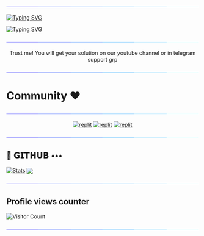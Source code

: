 [<img src="https://github.com/AnonymousX1025/AnonymousX1025/blob/master/resources/hr.gif"/>](https://github.com/AnonymousX1025)

<a href="https://git.io/typing-svg"><img src="https://readme-typing-svg.demolab.com?font=Roboto&size=35&pause=1000&color=95F700&center=true&vCenter=true&width=435&lines=Siya+Botz+" alt="Typing SVG" /></a>

<a href="https://git.io/typing-svg"><img src="https://readme-typing-svg.demolab.com?font=Playwrite+Rom%C3%A2nia&pause=1000&width=435&lines=My+name+is+siya%2C;+i+love+making+bot%2C;Totorial+and+Bot+Devloper+%E2%9C%A8" alt="Typing SVG" /></a>

[<img src="https://github.com/AnonymousX1025/AnonymousX1025/blob/master/resources/hr.gif"/>](https://github.com/AnonymousX1025)

<p align="center">
 Trust me! You will get your solution on our youtube channel or in telegram support grp
</p>

[<img src="https://github.com/AnonymousX1025/AnonymousX1025/blob/master/resources/hr.gif"/>](https://github.com/AnonymousX1025)

# Community ❤️

[<img src="https://github.com/AnonymousX1025/AnonymousX1025/blob/master/resources/hr.gif"/>](https://github.com/AnonymousX1025)

</p>
<p align="center">
<a href="https://www.instagram.com/Misssiyabot/#"><img alt="replit" src="https://img.shields.io/badge/-Instagram-orange?style=for-the-badge&logo=instagram&logoColor=white"/></a> <a href="https://t.me/Miss_Siya_Bot"><img alt="replit" src="https://img.shields.io/badge/-Telegram-blue?style=for-the-badge&logo=telegram&logoColor=white"/></a>
<a href="https://youtube.com/@MissSiyaBot"><img alt="replit" src="https://img.shields.io/badge/-youtube-red?style=for-the-badge&logo=youtube&logoColor=white"/></a>
</p>

[<img src="https://github.com/AnonymousX1025/AnonymousX1025/blob/master/resources/hr.gif"/>](https://github.com/AnonymousX1025)

## 💜 𝗚𝗜𝗧𝗛𝗨𝗕 •••
[![Stats](https://github-readme-stats.vercel.app/api?username=Siya-Botz&hide=prs&count_public=true&show_icons=true&theme=algolia)](https://github.com/Siya-Botz/github-readme-stats)
<img src="https://github-readme-stats.vercel.app/api/top-langs/?username=Siya-Botz&layout=compact&theme=tokyonight" align="center">

[<img src="https://github.com/AnonymousX1025/AnonymousX1025/blob/master/resources/hr.gif"/>](https://github.com/AnonymousX1025)

## Profile views counter
![Visitor Count](https://profile-counter.glitch.me/{Siya-Botz}/count.svg)

[<img src="https://github.com/AnonymousX1025/AnonymousX1025/blob/master/resources/hr.gif"/>](https://github.com/AnonymousX1025)
